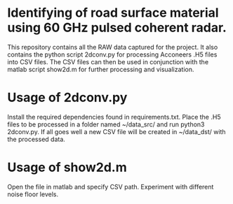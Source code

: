 # Identifying of road surface material using 60 GHz pulsed coherent radar.
This repository contains all the RAW data captured for the project. 
It also contains the python script 2dconv.py for processing Acconeers .H5 files into CSV files.
The CSV files can then be used in conjunction with the matlab script show2d.m for further processing and visualization.

# Usage of 2dconv.py
Install the required dependencies found in requirements.txt. Place the .H5 files to be processed in a folder named ~/data_src/ and run python3 2dconv.py. If all goes well a new CSV file will be created in ~/data_dst/ with the processed data.

# Usage of show2d.m
Open the file in matlab and specify CSV path. Experiment with different noise floor levels.
